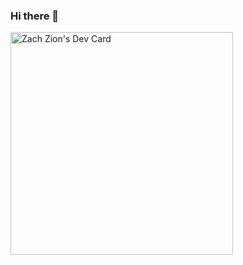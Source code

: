 ### Hi there 👋
<a href="https://app.daily.dev/zachzion762"><img src="https://api.daily.dev/devcards/v2/ptk5IIid0CqmkD3o7xF2g.png?r=yy9" width="356" alt="Zach Zion's Dev Card"/></a>
